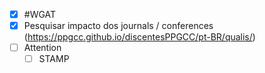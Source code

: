 - [x] #WGAT 
- [x] Pesquisar impacto dos journals / conferences (https://ppgcc.github.io/discentesPPGCC/pt-BR/qualis/)
- [ ] Attention
	- [ ] STAMP